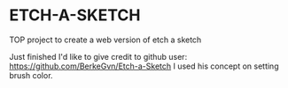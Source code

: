 # ETCH-A-SKETCH
TOP project to create a web version of etch a sketch

Just finished
I'd like to give credit to github user: https://github.com/BerkeGvn/Etch-a-Sketch
I used his concept on setting brush color.
